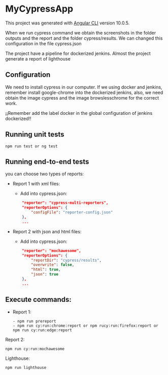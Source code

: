 # MyCypressApp

This project was generated with [Angular CLI](https://github.com/angular/angular-cli) version 10.0.5.

When we run cypress command we obtain the screenshots in the folder outputs
and the report and the folder cypress/results. We can changed this configuration in the file cypress.json

The project have a pipeline for dockerized jenkins. Almost the project generate a report of lighthouse

## Configuration
We need to install cypress in our computer. If we using docker and jenkins, remember install google-chrome into the dockerized jenkins, also, we need obtain the image cypress and the image browslesschrome for the correct work.

¡¡Remember add the label docker in the global configuration of jenkins dockerized!!

## Running unit tests

```node 
npm run test or ng test
```

## Running end-to-end tests

 you can choose two types of reports:

- Report 1 with xml files:
    - Add into cypress.json:
    ```json
        "reporter": "cypress-multi-reporters",
        "reporterOptions": {
            "configFile": "reporter-config.json"
        },
        ...
    ```

 - Report 2 with json and html files:
    - Add into cypress.json:
    ```json
        "reporter": "mochawesome",
        "reporterOptions": {
            "reportDir": "cypress/results",
            "overwrite": false,
            "html": true,
            "json": true
        },
        ...
    ```

## Execute commands:
- Report 1: 
    ```node 
    - npm run prereport
    - npm run cy:run:chrome:report or npm rucy:run:firefox:report or npm run cy:run:edge:report
    ```
Report 2:
```node 
npm run cy:run:mochawesome
```
    
Lighthouse:
```node 
npm run lighthouse
```

